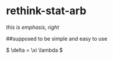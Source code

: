# rethink-stat-arb

*this is emphasis, right*

##supposed to be simple and easy to use

$
\delta = \xi \lambda
$

